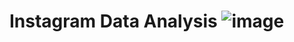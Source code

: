 # Instagram Data Analysis  ![image](https://user-images.githubusercontent.com/67740644/123454718-82ee5900-d5fe-11eb-8562-8e4cb5ddeceb.png)
